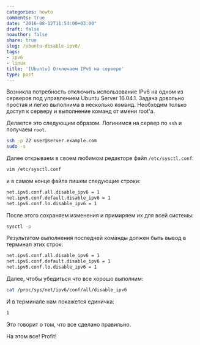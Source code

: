 ```yaml
---
categories: howto
comments: true
date: "2016-08-12T11:54:00+03:00"
draft: false
noauthor: false
share: true
slug: /ubuntu-disable-ipv6/
tags:
- ipv6
- linux
title: '[Ubuntu] Отключаем IPv6 на сервере'
type: post
---
```


Возникла потребность отключить использование IPv6 на одном из серверов под управлением Ubuntu Server 16.04.1. Задача довольно простая и легко выполнима в несколько команд. Необходим только доступ к серверу и выполнение команд от имени root'а.

Делается это следующим образом. Логинимся на сервер по `ssh` и получаем `root`.
```bash
ssh -p 22 user@server.example.com
sudo -s
```
Далее открываем в своем любимом редакторе файл `/etc/sysctl.conf`:
```bash
vim /etc/sysctl.conf
```

и в самом конце файла пишем следующие строки:
```bash
net.ipv6.conf.all.disable_ipv6 = 1
net.ipv6.conf.default.disable_ipv6 = 1
net.ipv6.conf.lo.disable_ipv6 = 1
```
После этого сохраняем изменения и примиряем их для всей системы:
```bash
sysctl -p
```
Результатом выполнения последней команды должен быть вывод в терминал этих строк:
```bash
net.ipv6.conf.all.disable_ipv6 = 1
net.ipv6.conf.default.disable_ipv6 = 1
net.ipv6.conf.lo.disable_ipv6 = 1
```
Далее, чтобы убедиться что все хорошо выполним:
```bash
cat /proc/sys/net/ipv6/conf/all/disable_ipv6
```
И в терминале нам покажется единичка:
```bash
1
```
Это говорит о том, что все сделано правильно.

На этом все! Profit!
